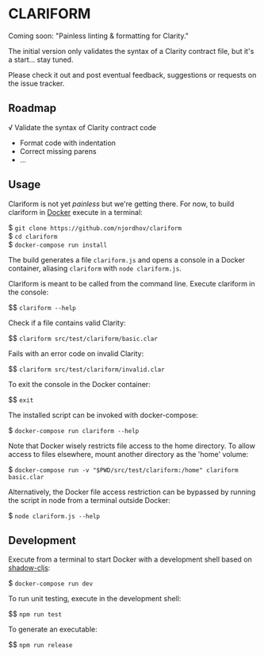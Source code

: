 # CLARIFORM

Coming soon: "Painless linting & formatting for Clarity."

The initial version only validates the syntax of a Clarity contract file,
but it's a start... stay tuned.

Please check it out and post eventual feedback, suggestions or requests on 
the issue tracker.

## Roadmap

√ Validate the syntax of Clarity contract code

- Format code with indentation
- Correct missing parens
- ...

## Usage 

Clariform is not yet *painless* but we're getting there. For now,
to build clariform in [Docker](https://www.docker.com/) execute in a terminal:

$ `git clone https://github.com/njordhov/clariform`  
$ `cd clariform`  
$ `docker-compose run install`  

The build generates a file `clariform.js` and opens a console in a 
Docker container, aliasing `clariform` with `node clariform.js`.

Clariform is meant to be called from the command line.
Execute clariform in the console:

$$ `clariform --help`

Check if a file contains valid Clarity:

$$ `clariform src/test/clariform/basic.clar`

Fails with an error code on invalid Clarity:

$$ `clariform src/test/clariform/invalid.clar`

To exit the console in the Docker container:

$$ `exit`

The installed script can be invoked with docker-compose:

$ `docker-compose run clariform --help`

Note that Docker wisely restricts file access to the home directory.
To allow access to files elsewhere, mount another directory as the 'home' volume:

$ `docker-compose run -v "$PWD/src/test/clariform:/home" clariform basic.clar`

Alternatively, the Docker file access restriction can be bypassed by 
running the script in node from a terminal outside Docker:

$ `node clariform.js --help`

## Development 

Execute from a terminal to start Docker with a development shell
based on [shadow-cljs](https://github.com/thheller/shadow-cljs):

$ `docker-compose run dev`

To run unit testing, execute in the development shell:

$$ `npm run test`

To generate an executable:

$$ `npm run release`


